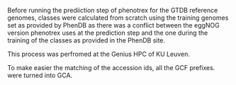 Before running the prediiction step of phenotrex for the GTDB reference genomes, 
classes were calculated from scratch using the training genomes set as provided by PhenDB as there was a conflict between the eggNOG version phenotrex uses at the prediction step and the one during the training of the classes as provided in the PhenDB site. 

This process was perfromed at the Genius HPC of KU Leuven. 

To make easier the matching of the accession ids, all the GCF prefixes. were turned into GCA. 



